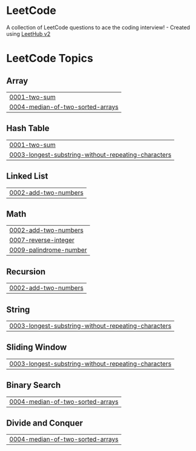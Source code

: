 # LeetCode
A collection of LeetCode questions to ace the coding interview! - Created using [LeetHub v2](https://github.com/arunbhardwaj/LeetHub-2.0)

<!---LeetCode Topics Start-->
# LeetCode Topics
## Array
|  |
| ------- |
| [0001-two-sum](https://github.com/Solrasido55/LeetCode/tree/master/0001-two-sum) |
| [0004-median-of-two-sorted-arrays](https://github.com/Solrasido55/LeetCode/tree/master/0004-median-of-two-sorted-arrays) |
## Hash Table
|  |
| ------- |
| [0001-two-sum](https://github.com/Solrasido55/LeetCode/tree/master/0001-two-sum) |
| [0003-longest-substring-without-repeating-characters](https://github.com/Solrasido55/LeetCode/tree/master/0003-longest-substring-without-repeating-characters) |
## Linked List
|  |
| ------- |
| [0002-add-two-numbers](https://github.com/Solrasido55/LeetCode/tree/master/0002-add-two-numbers) |
## Math
|  |
| ------- |
| [0002-add-two-numbers](https://github.com/Solrasido55/LeetCode/tree/master/0002-add-two-numbers) |
| [0007-reverse-integer](https://github.com/Solrasido55/LeetCode/tree/master/0007-reverse-integer) |
| [0009-palindrome-number](https://github.com/Solrasido55/LeetCode/tree/master/0009-palindrome-number) |
## Recursion
|  |
| ------- |
| [0002-add-two-numbers](https://github.com/Solrasido55/LeetCode/tree/master/0002-add-two-numbers) |
## String
|  |
| ------- |
| [0003-longest-substring-without-repeating-characters](https://github.com/Solrasido55/LeetCode/tree/master/0003-longest-substring-without-repeating-characters) |
## Sliding Window
|  |
| ------- |
| [0003-longest-substring-without-repeating-characters](https://github.com/Solrasido55/LeetCode/tree/master/0003-longest-substring-without-repeating-characters) |
## Binary Search
|  |
| ------- |
| [0004-median-of-two-sorted-arrays](https://github.com/Solrasido55/LeetCode/tree/master/0004-median-of-two-sorted-arrays) |
## Divide and Conquer
|  |
| ------- |
| [0004-median-of-two-sorted-arrays](https://github.com/Solrasido55/LeetCode/tree/master/0004-median-of-two-sorted-arrays) |
<!---LeetCode Topics End-->